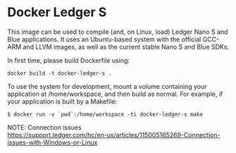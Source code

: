 # Docker Ledger S

This image can be used to compile (and, on Linux, load) Ledger Nano S and Blue applications. It uses an Ubuntu-based system with the official GCC-ARM and LLVM images, as well as the current stable Nano S and Blue SDKs.

In first time, please build Dockerfile using:
```
docker build -t docker-ledger-s .
```

To use the system for development, mount a volume containing your application at /home/workspace, and then build as normal. For example, if your application is built by a Makefile:

```
$ docker run -v `pwd`:/home/workspace -ti docker-ledger-s make
```

NOTE: Connection issues  
https://support.ledger.com/hc/en-us/articles/115005165269-Connection-issues-with-Windows-or-Linux